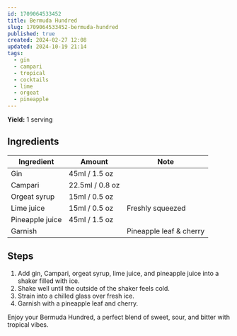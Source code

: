 ```yaml
---
id: 1709064533452
title: Bermuda Hundred
slug: 1709064533452-bermuda-hundred
published: true
created: 2024-02-27 12:08
updated: 2024-10-19 21:14
tags:
  - gin
  - campari
  - tropical
  - cocktails
  - lime
  - orgeat
  - pineapple
---
```


**Yield:** 1 serving

## Ingredients

| Ingredient      | Amount          | Note                    |
| --------------- | --------------- | ----------------------- |
| Gin             | 45ml / 1.5 oz   |                         |
| Campari         | 22.5ml / 0.8 oz |                         |
| Orgeat syrup    | 15ml / 0.5 oz   |                         |
| Lime juice      | 15ml / 0.5 oz   | Freshly squeezed        |
| Pineapple juice | 45ml / 1.5 oz   |                         |
| Garnish         |                 | Pineapple leaf & cherry |

## Steps

1. Add gin, Campari, orgeat syrup, lime juice, and pineapple juice into a shaker filled with ice.
2. Shake well until the outside of the shaker feels cold.
3. Strain into a chilled glass over fresh ice.
4. Garnish with a pineapple leaf and cherry.

Enjoy your Bermuda Hundred, a perfect blend of sweet, sour, and bitter with tropical vibes.

